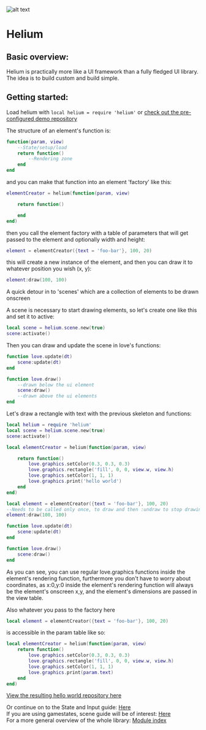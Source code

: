 ![alt text](https://i.imgur.com/ZQBQfsa.png "Helium")
# Helium

## Basic overview:
Helium is practically more like a UI framework than a fully fledged UI library. 
The idea is to build custom and build simple.

## Getting started:
Load helium with `local helium = require 'helium'`
or [check out the pre-configured demo repository](https://github.com/qeffects/helium-demo/)

The structure of an element's function is:

```lua
function(param, view)
	--State/setup/load
	return function()
		--Rendering zone
	end
end
```

and you can make that function into an element 'factory' like this:
```lua
elementCreator = helium(function(param, view)

	return function()

	end
end)
```

then you call the element factory with a table of parameters that will get passed to the element and optionally width and height:

```lua
element = elementCreator({text = 'foo-bar'}, 100, 20)
```

this will create a new instance of the element, and then you can draw it to whatever position you wish (x, y):

```lua
element:draw(100, 100)
```

A quick detour in to 'scenes' which are a collection of elements to be drawn onscreen

A scene is necessary to start drawing elements, so let's create one like this and set it to active:

```lua
local scene = helium.scene.new(true)
scene:activate()
```

Then you can draw and update the scene in love's functions:

```lua
function love.update(dt)
	scene:update(dt)
end

function love.draw()
	--drawn below the ui element
	scene:draw()
	--drawn above the ui elements
end
```

Let's draw a rectangle with text with the previous skeleton and functions:

```lua
local helium = require 'helium'
local scene = helium.scene.new(true)
scene:activate()

local elementCreator = helium(function(param, view)

	return function()
		love.graphics.setColor(0.3, 0.3, 0.3)
		love.graphics.rectangle('fill', 0, 0, view.w, view.h)
		love.graphics.setColor(1, 1, 1)
		love.graphics.print('hello world')
	end
end)

local element = elementCreator({text = 'foo-bar'}, 100, 20)
--Needs to be called only once, to draw and then :undraw to stop drawing it onscreen
element:draw(100, 100)

function love.update(dt)
	scene:update(dt)
end

function love.draw()
	scene:draw()
end
```

As you can see, you can use regular love.graphics functions inside the element's rendering function, furthermore you don't have to worry about coordinates, as x:0,y:0 inside the element's rendering function will always be the element's onscreen x,y, and the element's dimensions are passed in the view table.

Also whatever you pass to the factory here
```lua
local element = elementCreator({text = 'foo-bar'}, 100, 20)
```
is accessible in the param table like so:
```lua
local elementCreator = helium(function(param, view)
	return function()
		love.graphics.setColor(0.3, 0.3, 0.3)
		love.graphics.rectangle('fill', 0, 0, view.w, view.h)
		love.graphics.setColor(1, 1, 1)
		love.graphics.print(param.text)
	end
end)
```

[View the resulting hello world repository here](https://github.com/qeffects/helium-demo/)

Or continue on to the State and Input guide: [Here](./docs/State-Input-Guide.md)    
If you are using gamestates, scene guide will be of interest: [Here](./docs/core/Scenes.md)    
For a more general overview of the whole library: [Module index](./Modules-Index.md)    